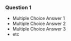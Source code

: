 ### Question 1
- Multiple Choice Answer 1
- Multiple Choice Answer 2
- Multiple Choice Answer 3
- etc